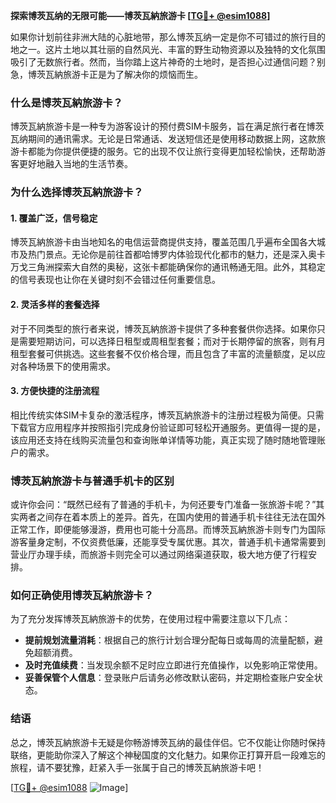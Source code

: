 **探索博茨瓦纳的无限可能——博茨瓦納旅游卡 [[TG💪+ @esim1088](https://t.me/s/esim1088)]**

如果你计划前往非洲大陆的心脏地带，那么博茨瓦纳一定是你不可错过的旅行目的地之一。这片土地以其壮丽的自然风光、丰富的野生动物资源以及独特的文化氛围吸引了无数旅行者。然而，当你踏上这片神奇的土地时，是否担心过通信问题？别急，博茨瓦納旅游卡正是为了解决你的烦恼而生。

### 什么是博茨瓦納旅游卡？

博茨瓦納旅游卡是一种专为游客设计的预付费SIM卡服务，旨在满足旅行者在博茨瓦纳期间的通讯需求。无论是日常通话、发送短信还是使用移动数据上网，这款旅游卡都能为你提供便捷的服务。它的出现不仅让旅行变得更加轻松愉快，还帮助游客更好地融入当地的生活节奏。

### 为什么选择博茨瓦納旅游卡？

#### 1. **覆盖广泛，信号稳定**
博茨瓦納旅游卡由当地知名的电信运营商提供支持，覆盖范围几乎遍布全国各大城市及热门景点。无论你是前往首都哈博罗内体验现代化都市的魅力，还是深入奥卡万戈三角洲探索大自然的奥秘，这张卡都能确保你的通讯畅通无阻。此外，其稳定的信号表现也让你在关键时刻不会错过任何重要信息。

#### 2. **灵活多样的套餐选择**
对于不同类型的旅行者来说，博茨瓦納旅游卡提供了多种套餐供你选择。如果你只是需要短期访问，可以选择日租型或周租型套餐；而对于长期停留的旅客，则有月租型套餐可供挑选。这些套餐不仅价格合理，而且包含了丰富的流量额度，足以应对各种场景下的使用需求。

#### 3. **方便快捷的注册流程**
相比传统实体SIM卡复杂的激活程序，博茨瓦納旅游卡的注册过程极为简便。只需下载官方应用程序并按照指引完成身份验证即可轻松开通服务。更值得一提的是，该应用还支持在线购买流量包和查询账单详情等功能，真正实现了随时随地管理账户的需求。

### 博茨瓦納旅游卡与普通手机卡的区别

或许你会问：“既然已经有了普通的手机卡，为何还要专门准备一张旅游卡呢？”其实两者之间存在着本质上的差异。首先，在国内使用的普通手机卡往往无法在国外正常工作，即便能够漫游，费用也可能十分高昂。而博茨瓦納旅游卡则专门为国际游客量身定制，不仅资费低廉，还能享受专属优惠。其次，普通手机卡通常需要到营业厅办理手续，而旅游卡则完全可以通过网络渠道获取，极大地方便了行程安排。

### 如何正确使用博茨瓦納旅游卡？

为了充分发挥博茨瓦納旅游卡的优势，在使用过程中需要注意以下几点：

- **提前规划流量消耗**：根据自己的旅行计划合理分配每日或每周的流量配额，避免超额消费。
- **及时充值续费**：当发现余额不足时应立即进行充值操作，以免影响正常使用。
- **妥善保管个人信息**：登录账户后请务必修改默认密码，并定期检查账户安全状态。

### 结语

总之，博茨瓦納旅游卡无疑是你畅游博茨瓦纳的最佳伴侣。它不仅能让你随时保持联络，更能助你深入了解这个神秘国度的文化魅力。如果你正打算开启一段难忘的旅程，请不要犹豫，赶紧入手一张属于自己的博茨瓦納旅游卡吧！

[[TG💪+ @esim1088](https://t.me/s/esim1088) ![Image](https://i.postimg.cc/4NQfJmqS/Snipaste-2025-05-13-00-14-12.png)]